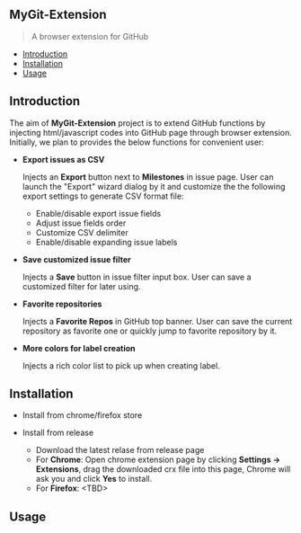 ## MyGit-Extension

> A browser extension for GitHub

- [Introduction](#introduction)
- [Installation](#installation)
- [Usage](#usage)

## Introduction

The aim of **MyGit-Extension** project is to extend GitHub functions by injecting html/javascript codes into GitHub page through browser extension. 
Initially, we plan to provides the below functions for convenient user:
 - **Export issues as CSV**
 
   Injects an **Export** button next to **Milestones** in issue page. User can launch the "Export" wizard dialog by it and customize the the following export settings to generate CSV format file:
   - Enable/disable export issue fields
   - Adjust issue fields order
   - Customize CSV delimiter
   - Enable/disable expanding issue labels
   
 - **Save customized issue filter**
 
   Injects a **Save** button in issue filter input box. User can save a customized filter for later using.
   
 - **Favorite repositories**
 
   Injects a **Favorite Repos** in GitHub top banner. User can save the current repository as favorite one or quickly jump to favorite repository by it.
   
 - **More colors for label creation**
 
   Injects a rich color list to pick up when creating label.
   
## Installation

  * Install from chrome/firefox store
  * Install from release
  
    - Download the latest relase from release page
    - For **Chrome**: Open chrome extension page by clicking **Settings -> Extensions**, drag the downloaded crx file into this page, Chrome will ask you and click **Yes** to install.
    - For **Firefox**: &lt;TBD&gt;
 
## Usage
